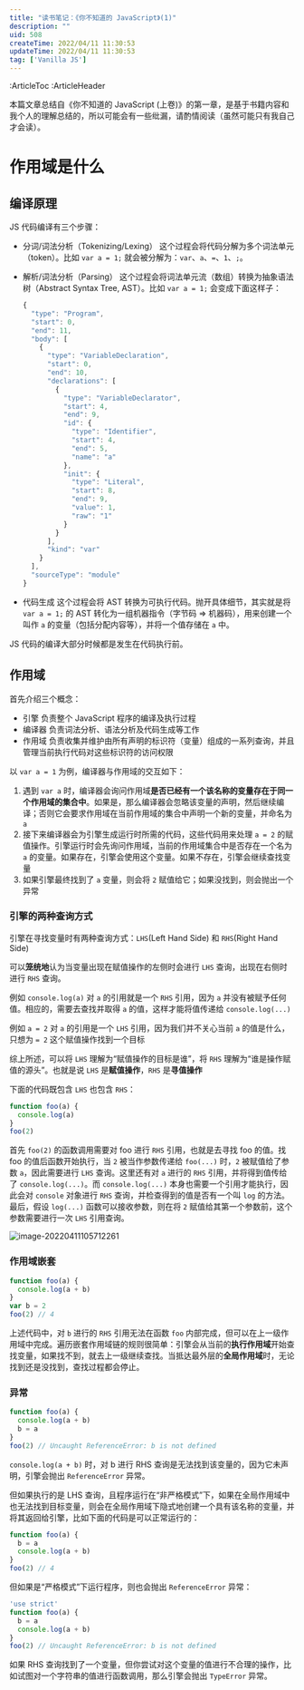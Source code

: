 ```yaml
---
title: "读书笔记：《你不知道的 JavaScript》(1)"
description: ""
uid: 508
createTime: 2022/04/11 11:30:53
updateTime: 2022/04/11 11:30:53
tag: ['Vanilla JS']
---
```

:ArticleToc
:ArticleHeader

本篇文章总结自《你不知道的 JavaScript (上卷)》的第一章，是基于书籍内容和我个人的理解总结的，所以可能会有一些纰漏，请酌情阅读（虽然可能只有我自己才会读）。

# 作用域是什么

## 编译原理

JS 代码编译有三个步骤：

- 分词/词法分析（Tokenizing/Lexing）
  这个过程会将代码分解为多个词法单元（token）。比如 `var a = 1;` 就会被分解为：`var`、`a`、`=`、`1`、`;`。

- 解析/词法分析（Parsing）
  这个过程会将词法单元流（数组）转换为抽象语法树（Abstract Syntax Tree, AST）。比如 `var a = 1;` 会变成下面这样子：

  ```js
  {
    "type": "Program",
    "start": 0,
    "end": 11,
    "body": [
      {
        "type": "VariableDeclaration",
        "start": 0,
        "end": 10,
        "declarations": [
          {
            "type": "VariableDeclarator",
            "start": 4,
            "end": 9,
            "id": {
              "type": "Identifier",
              "start": 4,
              "end": 5,
              "name": "a"
            },
            "init": {
              "type": "Literal",
              "start": 8,
              "end": 9,
              "value": 1,
              "raw": "1"
            }
          }
        ],
        "kind": "var"
      }
    ],
    "sourceType": "module"
  }
  ```

- 代码生成
  这个过程会将 AST 转换为可执行代码。抛开具体细节，其实就是将 `var a = 1;` 的 AST 转化为一组机器指令（字节码 => 机器码），用来创建一个叫作 `a` 的变量（包括分配内容等），并将一个值存储在 `a` 中。

JS 代码的编译大部分时候都是发生在代码执行前。

## 作用域

首先介绍三个概念：

- 引擎
  负责整个 JavaScript 程序的编译及执行过程
- 编译器
  负责词法分析、语法分析及代码生成等工作
- 作用域
  负责收集并维护由所有声明的标识符（变量）组成的一系列查询，并且管理当前执行代码对这些标识符的访问权限

以 `var a = 1` 为例，编译器与作用域的交互如下：

1. 遇到 `var a` 时，编译器会询问作用域**是否已经有一个该名称的变量存在于同一个作用域的集合中**。如果是，那么编译器会忽略该变量的声明，然后继续编译；否则它会要求作用域在当前作用域的集合中声明一个新的变量，并命名为 `a`
2. 接下来编译器会为引擎生成运行时所需的代码，这些代码用来处理 `a = 2` 的赋值操作。引擎运行时会先询问作用域，当前的作用域集合中是否存在一个名为 `a` 的变量。如果存在，引擎会使用这个变量。如果不存在，引擎会继续查找变量
3. 如果引擎最终找到了 `a` 变量，则会将 `2` 赋值给它；如果没找到，则会抛出一个异常

### 引擎的两种查询方式

引擎在寻找变量时有两种查询方式：`LHS`(Left Hand Side) 和 `RHS`(Right Hand Side)

可以**笼统地**认为当变量出现在赋值操作的左侧时会进行 `LHS` 查询，出现在右侧时进行 `RHS` 查询。

例如 `console.log(a)` 对 `a` 的引用就是一个 `RHS` 引用，因为 `a` 并没有被赋予任何值。相应的，需要去查找并取得 `a` 的值，这样才能将值传递给 `console.log(...)`

例如 `a = 2` 对 `a` 的引用是一个 `LHS` 引用，因为我们并不关心当前 `a` 的值是什么，只想为 `= 2` 这个赋值操作找到一个目标

综上所述，可以将 `LHS` 理解为“赋值操作的目标是谁”，将 `RHS` 理解为“谁是操作赋值的源头”。也就是说 `LHS` 是**赋值操作**，`RHS` 是**寻值操作**

下面的代码既包含 `LHS` 也包含 `RHS`：

```js
function foo(a) {
  console.log(a)
}
foo(2)
```

首先 `foo(2)` 的函数调用需要对 foo 进行 `RHS` 引用，也就是去寻找 foo 的值。找 foo 的值后函数开始执行，当 `2` 被当作参数传递给 `foo(...)` 时，`2` 被赋值给了参数 `a`，因此需要进行 `LHS` 查询。这里还有对 `a` 进行的 `RHS` 引用，并将得到值传给了 `console.log(...)`。而 `console.log(...)` 本身也需要一个引用才能执行，因此会对 `console` 对象进行 `RHS` 查询，并检查得到的值是否有一个叫 `log` 的方法。最后，假设 `log(...)` 函数可以接收参数，则在将 `2` 赋值给其第一个参数前，这个参数需要进行一次 `LHS` 引用查询。

![image-20220411105712261](https://pic-go-20220331-1301395896.cos.ap-beijing.myqcloud.com/img/image-20220411105712261.png)

### 作用域嵌套

```js
function foo(a) {
  console.log(a + b)
}
var b = 2
foo(2) // 4
```

上述代码中，对 `b` 进行的 `RHS` 引用无法在函数 `foo` 内部完成，但可以在上一级作用域中完成。遍历嵌套作用域链的规则很简单：引擎会从当前的**执行作用域**开始查找变量，如果找不到，就去上一级继续查找。当抵达最外层的**全局作用域**时，无论找到还是没找到，查找过程都会停止。

### 异常

```js
function foo(a) {
  console.log(a + b)
  b = a
}
foo(2) // Uncaught ReferenceError: b is not defined
```

`console.log(a + b)` 时，对 b 进行 RHS 查询是无法找到该变量的，因为它未声明，引擎会抛出 `ReferenceError` 异常。

但如果执行的是 LHS 查询，且程序运行在“非严格模式”下，如果在全局作用域中也无法找到目标变量，则会在全局作用域下隐式地创建一个具有该名称的变量，并将其返回给引擎，比如下面的代码是可以正常运行的：

```js
function foo(a) {
  b = a
  console.log(a + b)
}
foo(2) // 4
```

但如果是“严格模式”下运行程序，则也会抛出 `ReferenceError` 异常：

```js
'use strict'
function foo(a) {
  b = a
  console.log(a + b)
}
foo(2) // Uncaught ReferenceError: b is not defined
```

如果 RHS 查询找到了一个变量，但你尝试对这个变量的值进行不合理的操作，比如试图对一个字符串的值进行函数调用，那么引擎会抛出 `TypeError` 异常。
